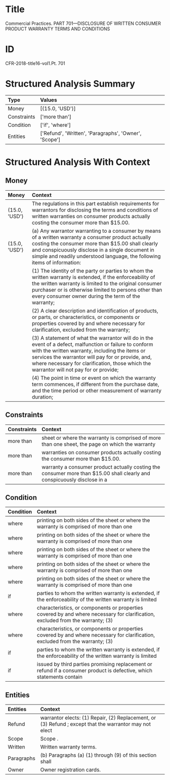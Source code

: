 # Title

 Commercial Practices. PART 701—DISCLOSURE OF WRITTEN CONSUMER PRODUCT WARRANTY TERMS AND CONDITIONS


# ID

 CFR-2018-title16-vol1.Pt. 701


# Structured Analysis Summary

| Type        | Values                                                |
|:------------|:------------------------------------------------------|
| Money       | [(15.0, 'USD')]                                       |
| Constraints | ['more than']                                         |
| Condition   | ['if', 'where']                                       |
| Entities    | ['Refund', 'Written', 'Paragraphs', 'Owner', 'Scope'] |


# Structured Analysis With Context

 


## Money

| Money         | Context                                                                                                                                                                                                                                                                                                                |
|:--------------|:-----------------------------------------------------------------------------------------------------------------------------------------------------------------------------------------------------------------------------------------------------------------------------------------------------------------------|
| (15.0, 'USD') | The regulations in this part establish requirements for warrantors for disclosing the terms and conditions of written warranties on consumer products actually costing the consumer more than $15.00.                                                                                                                  |
| (15.0, 'USD') | (a) Any warrantor warranting to a consumer by means of a written warranty a consumer product actually costing the consumer more than $15.00 shall clearly and conspicuously disclose in a single document in simple and readily understood language, the following items of information:                               |
|               |             (1) The identity of the party or parties to whom the written warranty is extended, if the enforceability of the written warranty is limited to the original consumer purchaser or is otherwise limited to persons other than every consumer owner during the term of the warranty;                         |
|               |             (2) A clear description and identification of products, or parts, or characteristics, or components or properties covered by and where necessary for clarification, excluded from the warranty;                                                                                                            |
|               |             (3) A statement of what the warrantor will do in the event of a defect, malfunction or failure to conform with the written warranty, including the items or services the warrantor will pay for or provide, and, where necessary for clarification, those which the warrantor will not pay for or provide; |
|               |             (4) The point in time or event on which the warranty term commences, if different from the purchase date, and the time period or other measurement of warranty duration;                                                                                                                                   |


## Constraints

| Constraints   | Context                                                                                                                  |
|:--------------|:-------------------------------------------------------------------------------------------------------------------------|
| more than     | sheet or where the warranty is comprised of more than one sheet, the page on which the warranty                          |
| more than     | warranties on consumer products actually costing the consumer more than  $15.00.                                         |
| more than     | warranty a consumer product actually costing the consumer more than $15.00 shall clearly and conspicuously disclose in a |


## Condition

| Condition   | Context                                                                                                                        |
|:------------|:-------------------------------------------------------------------------------------------------------------------------------|
| where       | printing on both sides of the sheet or where the warranty is comprised of more than one                                        |
| where       | printing on both sides of the sheet or where the warranty is comprised of more than one                                        |
| where       | printing on both sides of the sheet or where the warranty is comprised of more than one                                        |
| where       | printing on both sides of the sheet or where the warranty is comprised of more than one                                        |
| where       | printing on both sides of the sheet or where the warranty is comprised of more than one                                        |
| if          | parties to whom the written warranty is extended, if the enforceability of the written warranty is limited                     |
| where       | characteristics, or components or properties covered by and where necessary for clarification, excluded from the warranty; (3) |
| where       | characteristics, or components or properties covered by and where necessary for clarification, excluded from the warranty; (3) |
| if          | parties to whom the written warranty is extended, if the enforceability of the written warranty is limited                     |
| if          | issued by third parties promising replacement or refund if a consumer product is defective, which statements contain           |


## Entities

| Entities   | Context                                                                                                |
|:-----------|:-------------------------------------------------------------------------------------------------------|
| Refund     | warrantor elects: (1) Repair, (2) Replacement, or (3) Refund ; except that the warrantor may not elect |
| Scope      | Scope .                                                                                                |
| Written    | Written  warranty terms.                                                                               |
| Paragraphs | (b)  Paragraphs (a) (1) through (9) of this section shall                                              |
| Owner      | Owner  registration cards.                                                                             |


